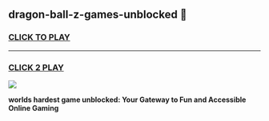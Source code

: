 
## dragon-ball-z-games-unblocked 👋
<h3>
<a href="https://premium.freeplayer.one?title=dragon-ball-z-games-unblocked&ref=14F">CLICK TO PLAY</a></h3>
<hr>

<h3>
<a href="https://premium.freeplayer.one?title=dragon-ball-z-games-unblocked&ref=14F">CLICK 2 PLAY</a>
  
</h3>

<a href="https://premium.freeplayer.one?title=dragon-ball-z-games-unblocked&ref=12F/"><img src="https://clearcache.store/games.png"></a>


**worlds hardest game unblocked: Your Gateway to Fun and Accessible Online Gaming**
